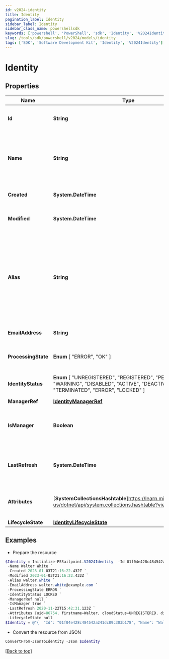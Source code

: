 ```yaml
---
id: v2024-identity
title: Identity
pagination_label: Identity
sidebar_label: Identity
sidebar_class_name: powershellsdk
keywords: ['powershell', 'PowerShell', 'sdk', 'Identity', 'V2024Identity'] 
slug: /tools/sdk/powershell/v2024/models/identity
tags: ['SDK', 'Software Development Kit', 'Identity', 'V2024Identity']
---
```



# Identity

## Properties

Name | Type | Description | Notes
------------ | ------------- | ------------- | -------------
**Id** | **String** | System-generated unique ID of the identity | [optional] [readonly] 
**Name** | **String** | The identity's name is equivalent to its Display Name attribute. | [required]
**Created** | **System.DateTime** | Creation date of the identity | [optional] [readonly] 
**Modified** | **System.DateTime** | Last modification date of the identity | [optional] [readonly] 
**Alias** | **String** | The identity's alternate unique identifier is equivalent to its Account Name on the authoritative source account schema. | [optional] 
**EmailAddress** | **String** | The email address of the identity | [optional] 
**ProcessingState** |  **Enum** [  "ERROR",    "OK" ] | The processing state of the identity | [optional] 
**IdentityStatus** |  **Enum** [  "UNREGISTERED",    "REGISTERED",    "PENDING",    "WARNING",    "DISABLED",    "ACTIVE",    "DEACTIVATED",    "TERMINATED",    "ERROR",    "LOCKED" ] | The identity's status in the system | [optional] 
**ManagerRef** | [**IdentityManagerRef**](identity-manager-ref) |  | [optional] 
**IsManager** | **Boolean** | Whether this identity is a manager of another identity | [optional] [default to $false]
**LastRefresh** | **System.DateTime** | The last time the identity was refreshed by the system | [optional] 
**Attributes** | [**SystemCollectionsHashtable**]https://learn.microsoft.com/en-us/dotnet/api/system.collections.hashtable?view=net-9.0 | A map with the identity attributes for the identity | [optional] 
**LifecycleState** | [**IdentityLifecycleState**](identity-lifecycle-state) |  | [optional] 

## Examples

- Prepare the resource
```powershell
$Identity = Initialize-PSSailpoint.V2024Identity  -Id 01f04e428c484542a241dc89c303b178 `
 -Name Walter White `
 -Created 2023-01-03T21:16:22.432Z `
 -Modified 2023-01-03T21:16:22.432Z `
 -Alias walter.white `
 -EmailAddress walter.white@example.com `
 -ProcessingState ERROR `
 -IdentityStatus LOCKED `
 -ManagerRef null `
 -IsManager true `
 -LastRefresh 2020-11-22T15:42:31.123Z `
 -Attributes {uid=86754, firstname=Walter, cloudStatus=UNREGISTERED, displayName=Walter White, identificationNumber=86754, lastSyncDate=1470348809380, email=walter.white@example.com, lastname=White} `
 -LifecycleState null
$Identity = @"{  "Id": "01f04e428c484542a241dc89c303b178", "Name": "Walter White", "Created": "2023-01-03T21:16:22.432Z", "Modified": "2023-01-03T21:16:22.432Z", "Alias": "walter.white", "EmailAddress": "walter.white@example.com", "ProcessingState": "ERROR", "IdentityStatus": "LOCKED", "ManagerRef": null, "IsManager": true, "LastRefresh": "2020-11-22T15:42:31.123Z", "Attributes": {"uid": "86754", "firstname": "Walter", "cloudStatus": "UNREGISTERED", "displayName":"Walter White", "identificationNumber": "86754", "lastSyncDate": "1470348809380", "email": "walter.white@example.com", "lastname": "White}", "LifecycleState": "null "}}"@
```

- Convert the resource from JSON
```powershell
ConvertFrom-JsonToIdentity -Json $Identity
```


[[Back to top]](#) 

